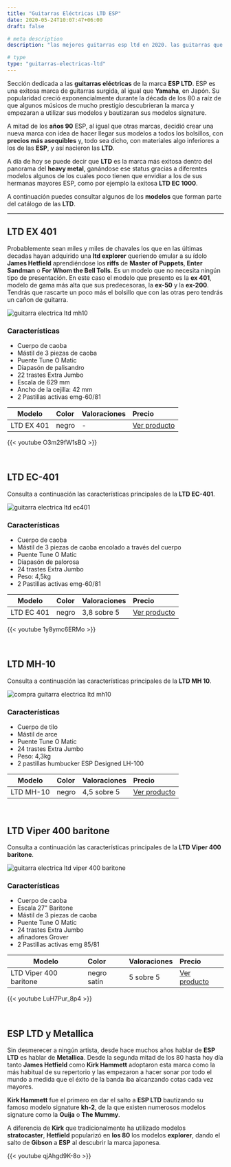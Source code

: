 ```yaml
---
title: "Guitarras Eléctricas LTD ESP"
date: 2020-05-24T10:07:47+06:00
draft: false

# meta description
description: "las mejores guitarras esp ltd en 2020. las guitarras que llevaron a la fama Metallica. ltd ec-401 ltd ec-1000 ltd ec-256 ltd ec-50 ltd ex 401"

# type
type: "guitarras-electricas-ltd"
---
```


Sección dedicada a las **guitarras eléctricas** de la marca **ESP LTD**. ESP es una exitosa marca de guitarras surgida, al igual que **Yamaha**, en Japón. Su popularidad creció exponencialmente durante la década de los 80 a raíz de que algunos músicos de mucho prestigio descubrieran la marca y empezaran a utilizar sus modelos y bautizaran sus modelos signature. 

A mitad de los **años 90** ESP, al igual que otras marcas, decidió crear una nueva marca con idea de hacer llegar sus modelos a todos los bolsillos, con **precios más asequibles** y, todo sea dicho, con materiales algo inferiores a los de las **ESP**, y así nacieron las **LTD**.

A día de hoy se puede decir que **LTD** es la marca más exitosa dentro del panorama del **heavy metal**, ganándose ese status gracias a diferentes modelos algunos de los cuales poco tienen que envidiar a los de sus hermanas mayores ESP, como por ejemplo la exitosa **LTD EC 1000**.

A continuación puedes consultar algunos de los **modelos** que forman parte del catálogo de las **LTD**.

<hr>

## LTD EX 401

Probablemente sean miles y miles de chavales los que en las últimas decadas hayan adquirido una **ltd explorer** queriendo emular a su ídolo **James Hetfield** aprendiéndose los **riffs** de **Master of Puppets**, **Enter Sandman** o **For Whom the Bell Tolls**. Es un modelo que no necesita ningún tipo de presentación. En este caso el modelo que presento es la **ex 401**, modelo de gama más alta que sus predecesoras, la **ex-50** y la **ex-200**. Tendrás que rascarte un poco más el bolsillo que con las otras pero tendrás un cañon de guitarra.

![guitarra electrica ltd mh10](../../images/post/ltd-ex-401.png)

### Características

* Cuerpo de caoba
* Mástil de 3 piezas de caoba
* Puente Tune O Matic
* Diapasón de palisandro
* 22 trastes Extra Jumbo
* Escala de 629 mm
* Ancho de la cejilla: 42 mm
* 2 Pastillas activas emg-60/81

| Modelo        | Color    | Valoraciones | Precio |      
| ------------- |:-------------|:-------------|:-------------
| LTD EX 401	| negro | - | <a href="https://amzn.to/2U0B5z7" target="_blank">Ver producto</a>

{{< youtube O3m29fW1sBQ >}}

&nbsp;

## LTD EC-401

Consulta a continuación las características principales de la **LTD EC-401**.

![guitarra electrica ltd ec401](../../images/post/ltd-ec-401.png)

### Características

* Cuerpo de caoba
* Mástil de 3 piezas de caoba encolado a través del cuerpo
* Puente Tune O Matic
* Diapasón de palorosa
* 24 trastes Extra Jumbo
* Peso: 4,5kg
* 2 Pastillas activas emg-60/81

| Modelo        | Color    | Valoraciones | Precio |      
| ------------- |:-------------|:-------------|:-------------
| LTD EC 401	| negro | 3,8 sobre 5 | <a href="https://amzn.to/3epa4xl" target="_blank">Ver producto</a>

{{< youtube 1y8ymc6ERMo >}}

&nbsp;


## LTD MH-10

Consulta a continuación las características principales de la **LTD MH 10**.

![compra guitarra electrica ltd mh10](../../images/post/LTD_MH_10_opt.png)

### Características

* Cuerpo de tilo
* Mástil de arce
* Puente Tune O Matic
* 24 trastes Extra Jumbo
* Peso: 4,3kg
* 2 pastillas humbucker ESP Designed LH-100

| Modelo        | Color    | Valoraciones | Precio |      
| ------------- |:-------------|:-------------|:-------------
| LTD MH-10	   	   | negro | 4,5 sobre 5 | <a href="https://amzn.to/3bP0q5p" target="_blank">Ver producto</a>		

&nbsp;

## LTD Viper 400 baritone

Consulta a continuación las características principales de la **LTD Viper 400 baritone**.

![guitarra electrica ltd viper 400 baritone](../../images/post/ltd-viper-400-baritone.png)

### Características

* Cuerpo de caoba
* Escala 27" Baritone
* Mástil de 3 piezas de caoba
* Puente Tune O Matic
* 24 trastes Extra Jumbo
* afinadores Grover
* 2 Pastillas activas emg 85/81

| Modelo        | Color    | Valoraciones | Precio |      
| ------------- |:-------------|:-------------|:-------------
| LTD Viper 400 baritone	| negro satín | 5 sobre 5 | <a href="https://amzn.to/2XNYxAY" target="_blank">Ver producto</a>

{{< youtube LuH7Pur_8p4 >}}

&nbsp;

## ESP LTD y Metallica

Sin desmerecer a ningún artista, desde hace muchos años hablar de **ESP LTD** es hablar de **Metallica**. Desde la segunda mitad de los 80 hasta hoy día tanto **James Hetfield** como **Kirk Hammett** adoptaron esta marca como la más habitual de su repertorio y las empezaron a hacer sonar por todo el mundo a medida que el éxito de la banda iba alcanzando cotas cada vez mayores. 

**Kirk Hammett** fue el primero en dar el salto a **ESP LTD** bautizando su famoso modelo signature **kh-2**, de la que existen numerosos modelos signature como la **Ouija** o **The Mummy**.

A diferencia de **Kirk** que tradicionalmente ha utilizado modelos **stratocaster**, **Hetfield** popularizó en **los 80** los modelos **explorer**, dando el salto de **Gibson** a **ESP** al descubrir la marca japonesa.

{{< youtube qjAhgd9K-8o >}}
